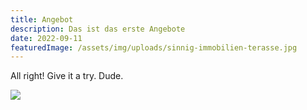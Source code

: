 ```yaml
---
title: Angebot
description: Das ist das erste Angebote
date: 2022-09-11
featuredImage: /assets/img/uploads/sinnig-immobilien-terasse.jpg
---
```

All right! Give it a try. Dude.





![](/assets/img/uploads/baldeneysee.jpg)